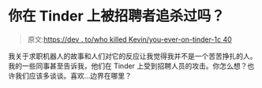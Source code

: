 # 你在 Tinder 上被招聘者追杀过吗？

> 原文:[https://dev . to/who killed Kevin/you-ever-on-tinder-1c 40](https://dev.to/whokilledkevin/have-you-ever-been-hunted-by-recruiters-on-tinder--1c40)

我关于求职机器人的故事和人们对它的反应让我觉得我并不是一个苦苦挣扎的人。我的一些同事甚至告诉我，他们在 Tinder 上受到招聘人员的攻击。你怎么想？也许我们应该多谈谈。喜欢...边界在哪里？